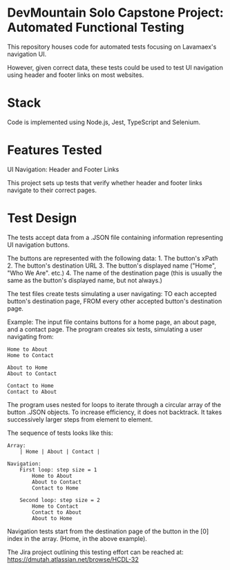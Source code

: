 # DevMountain Solo Capstone Project: Automated Functional Testing

This repository houses code for automated tests focusing on Lavamaex's navigation UI. 

However, given correct data, these tests could be used to test UI navigation using header and
footer links on most websites.

# Stack

Code is implemented using Node.js, Jest, TypeScript and Selenium.

# Features Tested

UI Navigation: Header and Footer Links

This project sets up tests that verify whether header and footer links navigate to their correct pages. 


# Test Design

The tests accept data from a .JSON file containing information representing UI navigation buttons.

The buttons are represented with the following data:
    1. The button's xPath
    2. The button's destination URL
    3. The button's displayed name ("Home", "Who We Are". etc.)
    4. The name of the destination page (this is usually the same as the button's displayed name, 
           but not always.)

The test files create tests simulating a user navigating:
    TO each accepted button's destination page, 
    FROM every other accepted button's destination page.

Example: 
The input file contains buttons for a home page, an about page, and a contact page. 
The program creates six tests, simulating a user navigating from:

    Home to About
    Home to Contact 

    About to Home
    About to Contact

    Contact to Home
    Contact to About


The program uses nested for loops to iterate through a circular array of the button .JSON objects.
To increase efficiency, it does not backtrack. It takes successively larger steps from element
to element. 

The sequence of tests looks like this:

    Array:
        | Home | About | Contact |

    Navigation:
        First loop: step size = 1
            Home to About
            About to Contact
            Contact to Home

        Second loop: step size = 2
            Home to Contact
            Contact to About
            About to Home
        

Navigation tests start from the destination page of the button in the [0] index 
in the array. (Home, in the above example).

The Jira project outlining this testing effort can be reached at:
https://dmutah.atlassian.net/browse/HCDL-32
